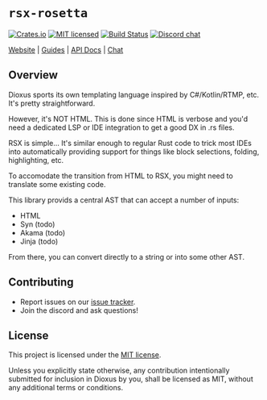 

# `rsx-rosetta`

[![Crates.io][crates-badge]][crates-url]
[![MIT licensed][mit-badge]][mit-url]
[![Build Status][actions-badge]][actions-url]
[![Discord chat][discord-badge]][discord-url]

[crates-badge]: https://img.shields.io/crates/v/rsx-rosetta.svg
[crates-url]: https://crates.io/crates/rsx-rosetta

[mit-badge]: https://img.shields.io/badge/license-MIT-blue.svg
[mit-url]: https://github.com/dioxuslabs/dioxus/blob/master/LICENSE

[actions-badge]: https://github.com/dioxuslabs/dioxus/actions/workflows/main.yml/badge.svg
[actions-url]: https://github.com/dioxuslabs/dioxus/actions?query=workflow%3ACI+branch%3Amaster

[discord-badge]: https://img.shields.io/discord/899851952891002890.svg?logo=discord&style=flat-square
[discord-url]: https://discord.gg/XgGxMSkvUM

[Website](https://dioxuslabs.com) |
[Guides](https://dioxuslabs.com/docs/0.3/guide/en/) |
[API Docs](https://docs.rs/rsx-rosetta/latest/rsx-rosetta) |
[Chat](https://discord.gg/XgGxMSkvUM)

## Overview

Dioxus sports its own templating language inspired by C#/Kotlin/RTMP, etc. It's pretty straightforward.

However, it's NOT HTML. This is done since HTML is verbose and you'd need a dedicated LSP or IDE integration to get a good DX in .rs files.

RSX is simple... It's similar enough to regular Rust code to trick most IDEs into automatically providing support for things like block selections, folding, highlighting, etc.

To accomodate the transition from HTML to RSX, you might need to translate some existing code.

This library provids a central AST that can accept a number of inputs:

- HTML
- Syn (todo)
- Akama (todo)
- Jinja (todo)

From there, you can convert directly to a string or into some other AST.

## Contributing

- Report issues on our [issue tracker](https://github.com/dioxuslabs/dioxus/issues).
- Join the discord and ask questions!

## License
This project is licensed under the [MIT license].

[mit license]: https://github.com/DioxusLabs/dioxus/blob/master/LICENSE-MIT

Unless you explicitly state otherwise, any contribution intentionally submitted
for inclusion in Dioxus by you, shall be licensed as MIT, without any additional
terms or conditions.

